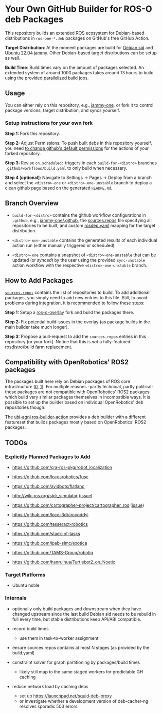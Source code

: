 # Your Own GitHub Builder for ROS-O deb Packages

This repository builds an extended ROS ecosystem for Debian-based distributions in `ros-one-*.deb` packages on GitHub's free GitHub Action.

**Target Distribution**: At the moment packages are build for [Debian sid](https://github.com/v4hn/ros-o-builder/tree/build-for-sid) and [Ubuntu 22.04 jammy](https://github.com/v4hn/ros-o-builder/tree/build-for-jammy). Other Debian-based target distributions can be setup as well.

**Build Time**: Build times vary on the amount of packages selected. An extended system of around 1000 packages takes around 13 hours to build using the provided parallelized build jobs.

## Usage

You can either rely on this repository, e.g., [jammy-one](https://github.com/v4hn/ros-o-builder/blob/jammy-one/README.md#install-instructions), or fork it to control package versions, target distribution, and syncs yourself.

### Setup instructions for your own fork

**Step 1:** Fork this repository.

**Step 2:** Adjust Permissions.
To push built debs in this repository yourself, you need [to change github's default permissions](https://github.com/ad-m/github-push-action/?tab=readme-ov-file#requirements-and-prerequisites) for the actions of your forked repository.

**Step 3:** Revise `on.scheduled:` triggers in each `build-for-<distro>` branches `.github/workflows/build.yaml` to only build when necessary.

**Step 4 [optional]:** Navigate to Settings -> Pages -> Deploy from a branch and select the `<distro>-one` or `<distro>-one-unstable` branch to deploy a clean github page based on the generated `README.md`.

## Branch Overview

- `build-for-<distro>` contains the github workflow configurations in `.github`, e.g., [jammy-one/.github](https://github.com/v4hn/ros-o-builder/tree/build-for-jammy/.github), the [sources.repos](https://github.com/v4hn/ros-o-builder/tree/build-for-jammy/sources.repos) file specifying all repositories to be built, and custom [rosdep.yaml](https://github.com/v4hn/ros-o-builder/tree/build-for-jammy/rosdep.yaml) mapping for the target distribution.

- `<distro>-one-unstable` contains the generated results of each individual action run (either manually triggered or scheduled)

- `<distro>-one` contains a snapshot of `<distro>-one-unstable` that can be updated (or *synced*) by the user using the provided `sync-unstable` action workflow with the respective `<distro>-one-unstable` branch.

## How to Add Packages

[`sources.repos`](https://github.com/v4hn/ros-o-builder/tree/main/sources.repos) contains the list of repositories to build.
To add additional packages, you simply need to add new entries to this file. Still, to avoid problems during integration, it is recommended to follow these steps:

**Step 1:** Setup a [ros-o-overlay](https://github.com/v4hn/ros-o-overlay) fork and build the packages there.

**Step 2:** Fix potential build issues in the overlay (as package builds in the main builder take much longer).

**Step 3:** Propose a pull-request to add the `sources.repos` entries in this repository (or your fork). Notice that this is *not* a fully-featured rosdistro/build farm replacement.

## Compatibility with OpenRobotics' ROS2 packages

The packages built here rely on Debian packages of ROS core infrastructure [[0](https://packages.debian.org/source/sid/ros-rosdep), [1](https://packages.debian.org/source/sid/ros-catkin)]. For multiple reasons -partly technical, partly political- these packages are not compatible with OpenRobotics' ROS2 packages which build very similar packages themselves in incompatible ways. It is possible to set up the builder based on individual OpenRobotics' deb repositories though.

The [ubi-agni ros-builder-action](https://github.com/ubi-agni/ros-builder-action) provides a deb builder with a different featureset that builds packages mostly based on OpenRobotics' ROS2 packages.

## TODOs

### Explicitly Planned Packages to Add

- https://github.com/cra-ros-pkg/robot_localization
- https://github.com/locusrobotics/fuse
- https://github.com/avidbots/flatland
- http://wiki.ros.org/stdr_simulator ([issue](https://github.com/stdr-simulator-ros-pkg/stdr_simulator/issues/210))
- https://github.com/cartographer-project/cartographer_ros ([issue](https://github.com/cartographer-project/cartographer_ros/issues/1766))

- https://github.com/loco-3d/crocoddyl
- https://github.com/tesseract-robotics
- https://github.com/stack-of-tasks
- https://github.com/ipab-slmc/exotica

- https://github.com/TAMS-Group/robotiq
- https://github.com/hanruihua/Turtlebot2_on_Noetic

### Target Platforms

- Ubuntu noble

### Internals

- optionally only build packages and downstream when they have changed upstream since the last build
  Debian sid needs to be rebuild in full every time, but stable distributions keep API/ABI compatible.

- record build times 
  - use them in task-to-worker assignment

- ensure sources.repos contains at most N stages (as provided by the build.yaml)

- constraint solver for graph partitioning by packages/build times
  - likely still map to the same staged workers for predictable GH caching

- reduce network load by caching debs
  - set up https://launchpad.net/squid-deb-proxy
  - or investigate whether a development version of deb-cacher-ng resolves sporadic 503 errors
